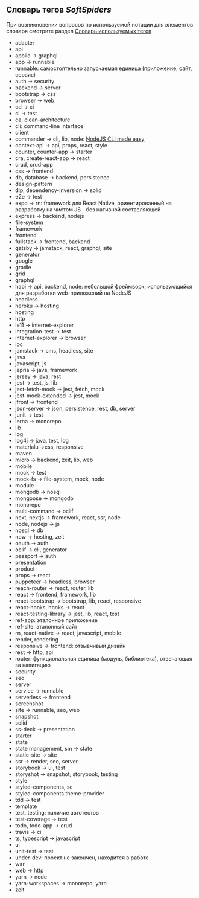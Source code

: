 ## Словарь тегов *SoftSpiders*

При возникновении вопросов по используемой нотации для элементов словаря смотрите раздел
[Словарь используемых тегов](README.md#словарь-используемых-тегов)

- adapter
- api
- apollo -> graphql
- app -> runnable
- runnable: самостоятельно запускаемая единица (приложение, сайт, сервис)
- auth -> security
- backend -> server
- bootstrap -> css
- browser -> web
- cd -> ci
- ci -> test
- ca, clean-architecture 
- cli: command-line interface
- client
- commander -> cli, lib, node: [NodeJS CLI made easy](https://github.com/tj/commander.js)
- context-api -> api, props, react, style
- counter, counter-app -> starter
- cra, create-react-app -> react
- crud, crud-app
- css -> frontend
- db, database -> backend, persistence
- design-pattern
- dip, dependency-inversion -> solid
- e2e -> test
- expo -> rn: framework для React Native, ориентированный на разработку на чистом JS - без нативной составляющей
- express -> backend, nodejs
- file-system
- framework
- frontend
- fullstack -> frontend, backend
- gatsby -> jamstack, react, graphql, site
- generator
- google
- gradle
- grid
- graphql
- hapi -> api, backend, node: небольшой фреймворк, использующийся для разработки web-приложений на NodeJS 
- headless
- heroku -> hosting
- hosting
- http
- ie11 -> internet-explorer
- integration-test -> test
- internet-explorer -> browser
- ioc
- jamstack -> cms, headless, site
- java
- javascript, js
- jepria -> java, framework
- jersey -> java, rest
- jest -> test, js, lib
- jest-fetch-mock -> jest, fetch, mock
- jest-mock-extended -> jest, mock
- jfront -> frontend
- json-server -> json, persistence, rest, db, server
- junit -> test
- lerna -> monorepo
- lib
- log
- log4j -> java, test, log
- materialui->css, responsive
- maven
- micro -> backend, zeit, lib, web
- mobile
- mock -> test
- mock-fs -> file-system, mock, node
- module
- mongodb -> nosql
- mongoose -> mongodb
- monorepo
- multi-command -> oclif
- next, nextjs -> framework, react, ssr, node 
- node, nodejs -> js
- nosql -> db
- now -> hosting, zeit
- oauth -> auth
- oclif -> cli, generator
- passport -> auth
- presentation
- product
- props -> react
- puppeteer -> headless, browser
- reach-router -> react, router, lib
- react -> frontend, framework, lib
- react-bootstrap -> bootstrap, lib, react, responsive
- react-hooks, hooks -> react
- react-testing-library -> jest, lib, react, test
- ref-app: эталонное приложение
- ref-site: эталонный сайт
- rn, react-native -> react, javascript, mobile
- render, rendering
- responsive -> frontend: отзывчивый дизайн
- rest -> http, api
- router: функциональная единица (модуль, библиотека), отвечающая за навигацию
- security
- seo
- server
- service -> runnable
- serverless -> frontend
- screenshot
- site -> runnable, seo, web
- snapshot
- solid
- ss-deck -> presentation
- starter
- state
- state management, sm -> state
- static-site -> site
- ssr -> render, seo, server
- storybook -> ui, test
- storyshot -> snapshot, storybook, testing
- style
- styled-components, sc
- styled-components.theme-provider
- tdd -> test
- template
- test, testing: наличие автотестов
- test-coverage -> test
- todo, todo-app -> crud
- travis -> ci
- ts, typescript -> javascript
- ui
- unit-test -> test
- under-dev: проект не закончен, находится в работе
- war
- web -> http
- yarn -> node
- yarn-workspaces -> monorepo, yarn
- zeit
